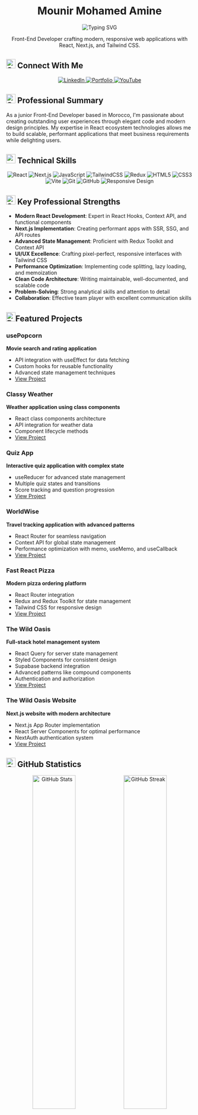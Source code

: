# <div align="center">Mounir Mohamed Amine</div>

<div align="center">
  <img src="https://readme-typing-svg.herokuapp.com?font=Roboto+Mono&duration=3000&pause=1000&color=2E9BF7&center=true&vCenter=true&width=335&lines=Front+End+Developer;React+%2B+Next.js+Specialist;Clean+Code+Enthusiast;Tailwind+CSS+Wizard" alt="Typing SVG" />
</div>

<div align="center">
  <p>Front-End Developer crafting modern, responsive web applications with React, Next.js, and Tailwind CSS.</p>
</div>

##  <img src="https://raw.githubusercontent.com/Tarikul-Islam-Anik/Telegram-Animated-Emojis/main/Activity/Sparkles.webp" alt="Sparkles" width="25" height="25" /> Connect With Me

<div align="center">
  <a href="https://www.linkedin.com/in/mohamed-amine-mounir-6a125732b/">
    <img src="https://img.shields.io/badge/LinkedIn-%230077B5.svg?style=for-the-badge&logo=linkedin&logoColor=white" alt="LinkedIn">
  </a>
  <a href="https://mohamed-dev.vercel.app/">
    <img src="https://img.shields.io/badge/Portfolio-%23000000.svg?style=for-the-badge&logo=vercel&logoColor=white" alt="Portfolio">
  </a>
  <a href="mailto:mohamedamine.mounir1@gmail.com>
    <img src="https://img.shields.io/badge/Email-D14836?style=for-the-badge&logo=gmail&logoColor=white" alt="Email">
  </a>
  <a href="https://www.youtube.com/@code_bdarija">
    <img src="https://img.shields.io/badge/YouTube-%23FF0000.svg?style=for-the-badge&logo=youtube&logoColor=white" alt="YouTube">
  </a>
</div>

## <img src="https://raw.githubusercontent.com/Tarikul-Islam-Anik/Telegram-Animated-Emojis/main/Activity/Sparkles.webp" alt="Sparkles" width="25" height="25" /> Professional Summary

As a junior Front-End Developer based in Morocco, I'm passionate about creating outstanding user experiences through elegant code and modern design principles. My expertise in React ecosystem technologies allows me to build scalable, performant applications that meet business requirements while delighting users.

## <img src="https://user-images.githubusercontent.com/74038190/212284087-bbe7e430-757e-4901-90bf-4cd2ce3e1852.gif" width="25"> Technical Skills

<div align="center">
  <img src="https://img.shields.io/badge/React-20232A?style=for-the-badge&logo=react&logoColor=61DAFB" alt="React">
  <img src="https://img.shields.io/badge/Next.js-000000?style=for-the-badge&logo=next.js&logoColor=white" alt="Next.js">
  <img src="https://img.shields.io/badge/JavaScript-F7DF1E?style=for-the-badge&logo=javascript&logoColor=black" alt="JavaScript">
  <img src="https://img.shields.io/badge/Tailwind_CSS-38B2AC?style=for-the-badge&logo=tailwind-css&logoColor=white" alt="TailwindCSS">
  <img src="https://img.shields.io/badge/Redux-764ABC?style=for-the-badge&logo=redux&logoColor=white" alt="Redux">
  <img src="https://img.shields.io/badge/HTML5-E34F26?style=for-the-badge&logo=html5&logoColor=white" alt="HTML5">
  <img src="https://img.shields.io/badge/CSS3-1572B6?style=for-the-badge&logo=css3&logoColor=white" alt="CSS3">
  <img src="https://img.shields.io/badge/Vite-646CFF?style=for-the-badge&logo=vite&logoColor=white" alt="Vite">
  <img src="https://img.shields.io/badge/Git-F05032?style=for-the-badge&logo=git&logoColor=white" alt="Git">
  <img src="https://img.shields.io/badge/GitHub-181717?style=for-the-badge&logo=github&logoColor=white" alt="GitHub">
  <img src="https://img.shields.io/badge/Responsive_Design-025E8C?style=for-the-badge&logo=google-chrome&logoColor=white" alt="Responsive Design">
</div>

## <img src="https://raw.githubusercontent.com/Tarikul-Islam-Anik/Telegram-Animated-Emojis/main/Activity/Sparkles.webp" alt="Sparkles" width="25" height="25" /> Key Professional Strengths

- **Modern React Development**: Expert in React Hooks, Context API, and functional components
- **Next.js Implementation**: Creating performant apps with SSR, SSG, and API routes
- **Advanced State Management**: Proficient with Redux Toolkit and Context API
- **UI/UX Excellence**: Crafting pixel-perfect, responsive interfaces with Tailwind CSS
- **Performance Optimization**: Implementing code splitting, lazy loading, and memoization
- **Clean Code Architecture**: Writing maintainable, well-documented, and scalable code
- **Problem-Solving**: Strong analytical skills and attention to detail
- **Collaboration**: Effective team player with excellent communication skills

## <img src="https://raw.githubusercontent.com/Tarikul-Islam-Anik/Telegram-Animated-Emojis/main/People/Backhand%20Index%20Pointing%20Down.webp" alt="Backhand Index Pointing Down" width="25" height="25" />Featured Projects

### usePopcorn
**Movie search and rating application**
- API integration with useEffect for data fetching
- Custom hooks for reusable functionality
- Advanced state management techniques
- [View Project](https://github.com/Mohamed-amine-Mr/usePopcorn)

### Classy Weather
**Weather application using class components**
- React class components architecture
- API integration for weather data
- Component lifecycle methods
- [View Project](https://github.com/Mohamed-amine-Mr/classy-weather)

### Quiz App
**Interactive quiz application with complex state**
- useReducer for advanced state management
- Multiple quiz states and transitions
- Score tracking and question progression
- [View Project](https://github.com/Mohamed-amine-Mr/quiz-app)

### WorldWise
**Travel tracking application with advanced patterns**
- React Router for seamless navigation
- Context API for global state management 
- Performance optimization with memo, useMemo, and useCallback
- [View Project](https://github.com/Mohamed-amine-Mr/worldwise)

### Fast React Pizza
**Modern pizza ordering platform**
- React Router integration
- Redux and Redux Toolkit for state management
- Tailwind CSS for responsive design
- [View Project](https://github.com/Mohamed-amine-Mr/fast-react-pizza)

### The Wild Oasis
**Full-stack hotel management system**
- React Query for server state management
- Styled Components for consistent design
- Supabase backend integration
- Advanced patterns like compound components
- Authentication and authorization
- [View Project](https://github.com/Mohamed-amine-Mr/the-wild-oasis)

### The Wild Oasis Website
**Next.js website with modern architecture**
- Next.js App Router implementation
- React Server Components for optimal performance
- NextAuth authentication system
- [View Project](https://github.com/Mohamed-amine-Mr/the-wild-oasis-website)

## <img src="https://raw.githubusercontent.com/Tarikul-Islam-Anik/Telegram-Animated-Emojis/main/Activity/Sparkles.webp" alt="Sparkles" width="25" height="25" /> GitHub Statistics

<div align="center">
  <img src="https://github-readme-stats.vercel.app/api?username=Mohamed-amine-Mr&show_icons=true&theme=tokyonight&hide_border=true" alt="GitHub Stats" width="48%">
  <img src="https://github-readme-streak-stats.herokuapp.com/?user=Mohamed-amine-Mr&theme=tokyonight&hide_border=true" alt="GitHub Streak" width="48%">
</div>

## <img src="https://raw.githubusercontent.com/Tarikul-Islam-Anik/Telegram-Animated-Emojis/main/Activity/Sparkles.webp" alt="Sparkles" width="25" height="25" /> Currently Learning

- TypeScript for type-safe application development
- Advanced Next.js features and optimizations
- Testing with Jest and React Testing Library
- GraphQL for efficient API queries

## <img src="https://user-images.githubusercontent.com/74038190/216120981-b9507c36-0e04-4469-8e27-c99271b45ba5.png" alt="Handshake" width="25"> Open to Opportunities

I'm actively seeking junior developer positions in Morocco where I can contribute my skills and continue growing as a professional. I'm particularly interested in companies that value:

- Modern tech stacks centered around React and Next.js
- Collaborative team environments
- Mentorship opportunities
- Clean code practices and attention to detail

<div align="center">
  <a href="https://mohamed-dev.vercel.app/">
    <img src="https://img.shields.io/badge/View%20My%20Portfolio-%23000000.svg?style=for-the-badge&logo=vercel&logoColor=white" alt="Portfolio" />
  </a>
  <a href="mailto:mohamedaminemounirdev@gmail.com">
    <img src="https://img.shields.io/badge/Contact%20Me-D14836?style=for-the-badge&logo=gmail&logoColor=white" alt="Contact" />
  </a>
</div>

<div align="center">
  <img src="https://komarev.com/ghpvc/?username=Mohamed-amine-Mr&color=blue&style=flat" alt="Profile Views" />
</div>
